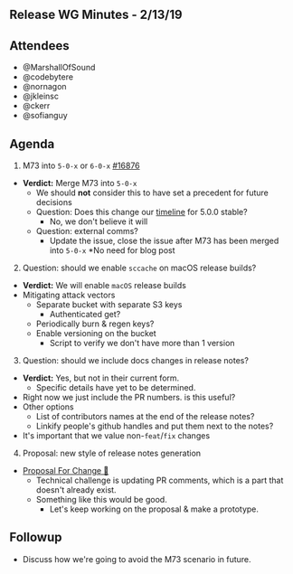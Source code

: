 ## Release WG Minutes - 2/13/19 

## Attendees

* @MarshallOfSound
* @codebytere
* @nornagon
* @jkleinsc
* @ckerr
* @sofianguy

## Agenda

1. M73 into `5-0-x` or `6-0-x` [#16876](https://github.com/electron/electron/issues/16876)
  * **Verdict:** Merge M73 into `5-0-x`
    * We should **not** consider this to have set a precedent for future decisions
    * Question: Does this change our [timeline](https://electronjs.org/blog/electron-5-0-timeline) for 5.0.0 stable?
      * No, we don't believe it will
    * Question: external comms?
      * Update the issue, close the issue after M73 has been merged into `5-0-x`
      *No need for blog post
2. Question: should we enable `sccache` on macOS release builds?
  * **Verdict:** We will enable `macOS` release builds
  * Mitigating attack vectors
    * Separate bucket with separate S3 keys
      * Authenticated get?
    * Periodically burn & regen keys?
    * Enable versioning on the bucket
      * Script to verify we don't have more than 1 version
3. Question: should we include docs changes in release notes?
  * **Verdict:** Yes, but not in their current form. 
    * Specific details have yet to be determined.
  * Right now we just include the PR numbers. is this useful?
  * Other options
    * List of contributors names at the end of the release notes?
    * Linkify people's github handles and put them next to the notes?
  * It's important that we value non-`feat`/`fix` changes
4. Proposal: new style of release notes generation
  * [Proposal For Change 🔗](https://docs.google.com/document/d/1Z65bF4ixcgD3ISk0Cg0c0xDQF-VV5_zcJHCG-73-8bc/edit#)
    * Technical challenge is updating PR comments, which is a part that doesn't already exist.
    * Something like this would be good.
      * Let's keep working on the proposal & make a prototype.

## Followup

* Discuss how we're going to avoid the M73 scenario in future.